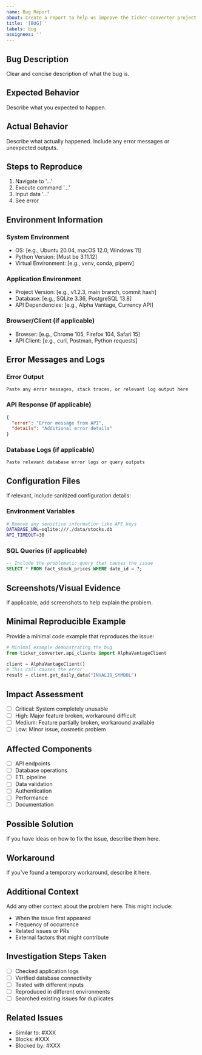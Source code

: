 ```yaml
---
name: Bug Report
about: Create a report to help us improve the ticker-converter project
title: '[BUG] '
labels: bug
assignees: ''
---
```


## Bug Description
Clear and concise description of what the bug is.

## Expected Behavior
Describe what you expected to happen.

## Actual Behavior
Describe what actually happened. Include any error messages or unexpected outputs.

## Steps to Reproduce
1. Navigate to '...'
2. Execute command '...'
3. Input data '...'
4. See error

## Environment Information

### System Environment
- OS: [e.g., Ubuntu 20.04, macOS 12.0, Windows 11]
- Python Version: [Must be 3.11.12]
- Virtual Environment: [e.g., venv, conda, pipenv]

### Application Environment
- Project Version: [e.g., v1.2.3, main branch, commit hash]
- Database: [e.g., SQLite 3.36, PostgreSQL 13.8]
- API Dependencies: [e.g., Alpha Vantage, Currency API]

### Browser/Client (if applicable)
- Browser: [e.g., Chrome 105, Firefox 104, Safari 15]
- API Client: [e.g., curl, Postman, Python requests]

## Error Messages and Logs

### Error Output
```
Paste any error messages, stack traces, or relevant log output here
```

### API Response (if applicable)
```json
{
  "error": "Error message from API",
  "details": "Additional error details"
}
```

### Database Logs (if applicable)
```
Paste relevant database error logs or query outputs
```

## Configuration Files
If relevant, include sanitized configuration details:

### Environment Variables
```bash
# Remove any sensitive information like API keys
DATABASE_URL=sqlite:///./data/stocks.db
API_TIMEOUT=30
```

### SQL Queries (if applicable)
```sql
-- Include the problematic query that causes the issue
SELECT * FROM fact_stock_prices WHERE date_id = ?;
```

## Screenshots/Visual Evidence
If applicable, add screenshots to help explain the problem.

## Minimal Reproducible Example
Provide a minimal code example that reproduces the issue:

```python
# Minimal example demonstrating the bug
from ticker_converter.api_clients import AlphaVantageClient

client = AlphaVantageClient()
# This call causes the error
result = client.get_daily_data("INVALID_SYMBOL")
```

## Impact Assessment
- [ ] Critical: System completely unusable
- [ ] High: Major feature broken, workaround difficult
- [ ] Medium: Feature partially broken, workaround available
- [ ] Low: Minor issue, cosmetic problem

## Affected Components
- [ ] API endpoints
- [ ] Database operations
- [ ] ETL pipeline
- [ ] Data validation
- [ ] Authentication
- [ ] Performance
- [ ] Documentation

## Possible Solution
If you have ideas on how to fix the issue, describe them here.

## Workaround
If you've found a temporary workaround, describe it here.

## Additional Context
Add any other context about the problem here. This might include:
- When the issue first appeared
- Frequency of occurrence
- Related issues or PRs
- External factors that might contribute

## Investigation Steps Taken
- [ ] Checked application logs
- [ ] Verified database connectivity
- [ ] Tested with different inputs
- [ ] Reproduced in different environments
- [ ] Searched existing issues for duplicates

## Related Issues
- Similar to: #XXX
- Blocks: #XXX
- Blocked by: #XXX
